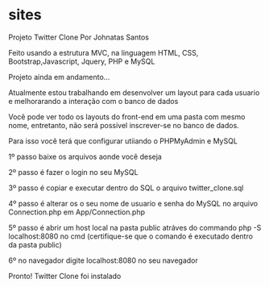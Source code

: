 # sites
Projeto Twitter Clone Por Johnatas Santos

Feito usando a estrutura MVC, na linguagem HTML, CSS, Bootstrap,Javascript, Jquery, PHP e MySQL 


Projeto ainda em andamento...

Atualmente estou trabalhando em desenvolver um layout para cada usuario e melhorarando a interação com o banco de dados

Você pode ver todo os layouts do front-end em uma pasta com mesmo nome, entretanto, não será possivel inscrever-se no banco de dados. 

Para isso você terá que configurar utiiando o PHPMyAdmin e MySQL

1º passo baixe os arquivos aonde você deseja

2º passo é fazer o login no seu MySQL

3º passo é copiar e executar dentro do SQL o arquivo twitter_clone.sql

4º passo é alterar os o seu nome de usuario e senha do MySQL no arquivo Connection.php em App/Connection.php

5º passo é abrir um host local na pasta public atráves do commando php -S localhost:8080 no cmd (certifique-se que o comando é executado dentro da pasta public)

6º no navegador digite localhost:8080 no seu navegador

Pronto! Twitter Clone foi instalado
